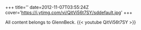 +++
title=''
date=2012-11-07T03:55:24Z
cover='https://i.ytimg.com/vi/QitVi56t7SY/sddefault.jpg'
+++

All content belongs to GlennBeck.
{{< youtube QitVi56t7SY >}}

